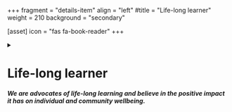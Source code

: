 +++
fragment = "details-item"
align = "left"
#title = "Life-long learner"
weight = 210
background = "secondary"

[asset]
  icon = "fas fa-book-reader"
+++

<details>
<summary>

# Life-long learner
##### We are advocates of life-long learning and believe in the positive impact it has on individual and community wellbeing.

</summary>

***

Our agency works hard to provide information to the public, research and development to the literacy field, and support to Literacy and Basic Skills agencies in our region and across Ontario. 
  
Our resources and programs are backed by the latest research and knowledge around literacy needs, theories, and applications. We test, explore, and research sustainable resources, strategies, and programs that positively impact and increase literacy levels across Waterloo Region.  
  
Through our services and programs, we strive to foster a passion for life-long learning. Literacy education helps individuals build confidence, relationships and creates a sense of belonging.

</details>